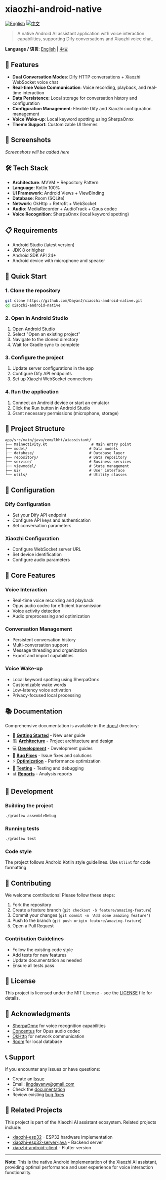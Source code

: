 # xiaozhi-android-native

[![English](https://img.shields.io/badge/English-blue)](README.md)
[![中文](https://img.shields.io/badge/中文-red)](README_CN.md)

> A native Android AI assistant application with voice interaction capabilities, supporting Dify conversations and Xiaozhi voice chat.

**Language / 语言**: [English](README.md) | [中文](README_CN.md)

## 🚀 Features

- **Dual Conversation Modes**: Dify HTTP conversations + Xiaozhi WebSocket voice chat
- **Real-time Voice Communication**: Voice recording, playback, and real-time interaction
- **Data Persistence**: Local storage for conversation history and configuration
- **Configuration Management**: Flexible Dify and Xiaozhi configuration management
- **Voice Wake-up**: Local keyword spotting using SherpaOnnx
- **Theme Support**: Customizable UI themes

## 📱 Screenshots

*Screenshots will be added here*

## 🛠️ Tech Stack

- **Architecture**: MVVM + Repository Pattern
- **Language**: Kotlin 100%
- **UI Framework**: Android Views + ViewBinding
- **Database**: Room (SQLite)
- **Network**: OkHttp + Retrofit + WebSocket
- **Audio**: MediaRecorder + AudioTrack + Opus codec
- **Voice Recognition**: SherpaOnnx (local keyword spotting)

## 📋 Requirements

- Android Studio (latest version)
- JDK 8 or higher
- Android SDK API 24+
- Android device with microphone and speaker

## 🚀 Quick Start

### 1. Clone the repository
```bash
git clone https://github.com/DayanJ/xiaozhi-android-native.git
cd xiaozhi-android-native
```

### 2. Open in Android Studio
1. Open Android Studio
2. Select "Open an existing project"
3. Navigate to the cloned directory
4. Wait for Gradle sync to complete

### 3. Configure the project
1. Update server configurations in the app
2. Configure Dify API endpoints
3. Set up Xiaozhi WebSocket connections

### 4. Run the application
1. Connect an Android device or start an emulator
2. Click the Run button in Android Studio
3. Grant necessary permissions (microphone, storage)

## 📁 Project Structure

```
app/src/main/java/com/lhht/aiassistant/
├── MainActivity.kt                    # Main entry point
├── model/                            # Data models
├── database/                         # Database layer
├── repository/                       # Data repository
├── service/                          # Business services
├── viewmodel/                        # State management
├── ui/                               # User interface
└── utils/                            # Utility classes
```

## 🔧 Configuration

### Dify Configuration
- Set your Dify API endpoint
- Configure API keys and authentication
- Set conversation parameters

### Xiaozhi Configuration
- Configure WebSocket server URL
- Set device identification
- Configure audio parameters

## 🎯 Core Features

### Voice Interaction
- Real-time voice recording and playback
- Opus audio codec for efficient transmission
- Voice activity detection
- Audio preprocessing and optimization

### Conversation Management
- Persistent conversation history
- Multi-conversation support
- Message threading and organization
- Export and import capabilities

### Voice Wake-up
- Local keyword spotting using SherpaOnnx
- Customizable wake words
- Low-latency voice activation
- Privacy-focused local processing

## 📚 Documentation

Comprehensive documentation is available in the [docs/](docs/) directory:

- 🚀 **[Getting Started](docs/01-getting-started/)** - New user guide
- 🏗️ **[Architecture](docs/02-architecture/)** - Project architecture and design
- 💻 **[Development](docs/03-development/)** - Development guides
- 🐛 **[Bug Fixes](docs/04-bug-fixes/)** - Issue fixes and solutions
- ⚡ **[Optimization](docs/05-optimization/)** - Performance optimization
- 🧪 **[Testing](docs/06-testing/)** - Testing and debugging
- 📊 **[Reports](docs/07-reports/)** - Analysis reports

## 🔄 Development

### Building the project
```bash
./gradlew assembleDebug
```

### Running tests
```bash
./gradlew test
```

### Code style
The project follows Android Kotlin style guidelines. Use `ktlint` for code formatting.

## 🤝 Contributing

We welcome contributions! Please follow these steps:

1. Fork the repository
2. Create a feature branch (`git checkout -b feature/amazing-feature`)
3. Commit your changes (`git commit -m 'Add some amazing feature'`)
4. Push to the branch (`git push origin feature/amazing-feature`)
5. Open a Pull Request

### Contribution Guidelines
- Follow the existing code style
- Add tests for new features
- Update documentation as needed
- Ensure all tests pass

## 📄 License

This project is licensed under the MIT License - see the [LICENSE](LICENSE) file for details.

## 🙏 Acknowledgments

- [SherpaOnnx](https://github.com/k2-fsa/sherpa-onnx) for voice recognition capabilities
- [Concentus](https://github.com/lostromb/concentus) for Opus audio codec
- [OkHttp](https://square.github.io/okhttp/) for network communication
- [Room](https://developer.android.com/training/data-storage/room) for local database

## 📞 Support

If you encounter any issues or have questions:

- Create an [Issue](https://github.com/your-username/xiaozhi-android-native/issues)
- Email: jingdayanw@gmail.com
- Check the [documentation](docs/)
- Review existing [bug fixes](docs/04-bug-fixes/)

## 🔗 Related Projects

This project is part of the Xiaozhi AI assistant ecosystem. Related projects include:
- [xiaozhi-esp32](https://github.com/your-username/xiaozhi-esp32) - ESP32 hardware implementation
- [xiaozhi-esp32-server-java](https://github.com/your-username/xiaozhi-esp32-server-java) - Backend server
- [xiaozhi-android-client](https://github.com/your-username/xiaozhi-android-client) - Flutter version

---

**Note**: This is the native Android implementation of the Xiaozhi AI assistant, providing optimal performance and user experience for voice interaction functionality.
